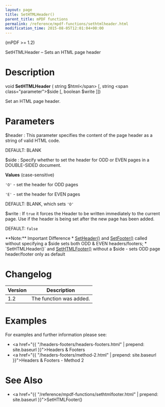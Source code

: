 ```yaml
---
layout: page
title: SetHTMLHeader()
parent_title: mPDF functions
permalink: /reference/mpdf-functions/sethtmlheader.html
modification_time: 2015-08-05T12:01:04+00:00
---
```


(mPDF >= 1.2)

SetHTMLHeader – Sets an HTML page header

# Description

void **SetHTMLHeader** (
string <span class="parameter">$html</span>
[, string <span class="parameter">$side</span>
[, boolean <span class="parameter">$write</span>
]])

Set an HTML page header.

# Parameters

<span class="parameter">$header</span>
: This parameter specifies the content of the page header as a string of valid HTML code.

  <span class="smallblock">DEFAULT</span>: <span class="smallblock">BLANK</span>
  
<span class="parameter">$side</span>
: Specify whether to set the header for <span class="smallblock">ODD</span> or <span class="smallblock">EVEN</span> pages
  in a <span class="smallblock">DOUBLE-SIDED</span> document.
  
  **Values** (case-sensitive)
  
  `'O'` - set the header for <span class="smallblock">ODD</span> pages
  
  `'E'` - set the header for <span class="smallblock">EVEN</span> pages
  
  <span class="smallblock">DEFAULT</span>: <span class="smallblock">BLANK</span>, which sets `'O'`
  
  
<span class="parameter">$write</span>
: If `true` it forces the Header to be written immediately to the current page. Use if the
  header is being set after the new page has been added.
  
  <span class="smallblock">DEFAULT</span>: `false`
  
  <div class="alert alert-info" role="alert" markdown="1">
    **Note:** Important Difference
    * <a href="{{ "/reference/mpdf-functions/setheader.html" | prepend: site.baseurl }}">SetHeader()</a> and
      <a href="{{ "/reference/mpdf-functions/setfooter.html" | prepend: site.baseurl }}">SetFooter()</a> called without
      specifying a <span class="parameter">$side</span> sets both <span class="smallblock">ODD</span> &amp;
      <span class="smallblock">EVEN</span> headers/footers; 
    * `SetHTMLHeader()` and <a href="{{ "/reference/mpdf-functions/sethtmlfooter.html" | prepend: site.baseurl }}">SetHTMLFooter()</a>
      without a <span class="parameter">$side</span> - sets <span class="smallblock">ODD</span> page header/footer only
      as default
  </div>

# Changelog

<table class="table">
<thead>
<tr>
  <th>Version</th>
  <th>Description</th>
</tr>
</thead>
<tbody>
<tr>
  <td>1.2</td>
  <td>The function was added.</td>
</tr>
</tbody>
</table>

# Examples

For examples and further information please see:

- <a href="{{ "/headers-footers/headers-footers.html" | prepend: site.baseurl }}">Headers &amp; Footers</a>
- <a href="{{ "/headers-footers/method-2.html" | prepend: site.baseurl }}">Headers &amp; Footers - Method 2</a>

# See Also

- <a href="{{ "/reference/mpdf-functions/sethtmlfooter.html" | prepend: site.baseurl }}">SetHTMLFooter()</a>

